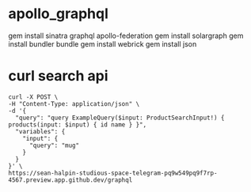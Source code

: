 # apollo_graphql

gem install sinatra graphql apollo-federation
gem install solargraph
gem install bundler bundle
gem install webrick
gem install json

# curl search api 

```
curl -X POST \
-H "Content-Type: application/json" \
-d '{
  "query": "query ExampleQuery($input: ProductSearchInput!) { products(input: $input) { id name } }",
  "variables": {
    "input": {
      "query": "mug"
    }
  }
}' \
https://sean-halpin-studious-space-telegram-pq9w549pq9f7rp-4567.preview.app.github.dev/graphql
```
